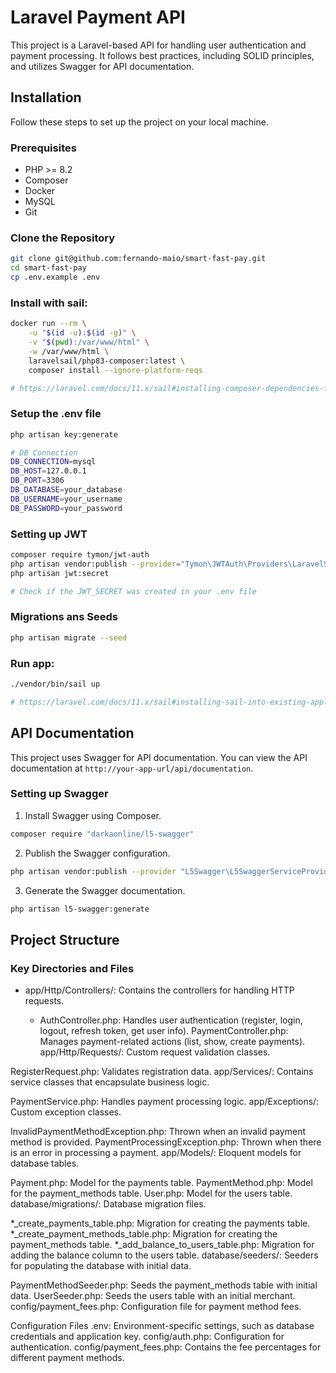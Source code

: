 # Laravel Payment API

This project is a Laravel-based API for handling user authentication and payment processing. It follows best practices, including SOLID principles, and utilizes Swagger for API documentation.

## Installation

Follow these steps to set up the project on your local machine.

### Prerequisites

- PHP >= 8.2
- Composer
- Docker
- MySQL
- Git

### Clone the Repository

```sh
git clone git@github.com:fernando-maio/smart-fast-pay.git
cd smart-fast-pay
cp .env.example .env
```

### Install with sail:

```sh
docker run --rm \
    -u "$(id -u):$(id -g)" \
    -v "$(pwd):/var/www/html" \
    -w /var/www/html \
    laravelsail/php83-composer:latest \
    composer install --ignore-platform-reqs

# https://laravel.com/docs/11.x/sail#installing-composer-dependencies-for-existing-projects
```

### Setup the .env file

```sh
php artisan key:generate

# DB Connection
DB_CONNECTION=mysql
DB_HOST=127.0.0.1
DB_PORT=3306
DB_DATABASE=your_database
DB_USERNAME=your_username
DB_PASSWORD=your_password
```

### Setting up JWT

```sh
composer require tymon/jwt-auth
php artisan vendor:publish --provider="Tymon\JWTAuth\Providers\LaravelServiceProvider"
php artisan jwt:secret

# Check if the JWT_SECRET was created in your .env file
```

### Migrations ans Seeds

```sh
php artisan migrate --seed
```

### Run app:

```sh
./vendor/bin/sail up

# https://laravel.com/docs/11.x/sail#installing-sail-into-existing-applications
```


## API Documentation

This project uses Swagger for API documentation. You can view the API documentation at `http://your-app-url/api/documentation`.

### Setting up Swagger
1. Install Swagger using Composer.
```sh
composer require "darkaonline/l5-swagger"
```

2. Publish the Swagger configuration.
```sh
php artisan vendor:publish --provider "L5Swagger\L5SwaggerServiceProvider"
```

3. Generate the Swagger documentation.
```sh
php artisan l5-swagger:generate
```


## Project Structure

### Key Directories and Files

- app/Http/Controllers/: Contains the controllers for handling HTTP requests.

    - AuthController.php: Handles user authentication (register, login, logout, refresh token, get user info).
PaymentController.php: Manages payment-related actions (list, show, create payments).
app/Http/Requests/: Custom request validation classes.

RegisterRequest.php: Validates registration data.
app/Services/: Contains service classes that encapsulate business logic.

PaymentService.php: Handles payment processing logic.
app/Exceptions/: Custom exception classes.

InvalidPaymentMethodException.php: Thrown when an invalid payment method is provided.
PaymentProcessingException.php: Thrown when there is an error in processing a payment.
app/Models/: Eloquent models for database tables.

Payment.php: Model for the payments table.
PaymentMethod.php: Model for the payment_methods table.
User.php: Model for the users table.
database/migrations/: Database migration files.

*_create_payments_table.php: Migration for creating the payments table.
*_create_payment_methods_table.php: Migration for creating the payment_methods table.
*_add_balance_to_users_table.php: Migration for adding the balance column to the users table.
database/seeders/: Seeders for populating the database with initial data.

PaymentMethodSeeder.php: Seeds the payment_methods table with initial data.
UserSeeder.php: Seeds the users table with an initial merchant.
config/payment_fees.php: Configuration file for payment method fees.

Configuration Files
.env: Environment-specific settings, such as database credentials and application key.
config/auth.php: Configuration for authentication.
config/payment_fees.php: Contains the fee percentages for different payment methods.